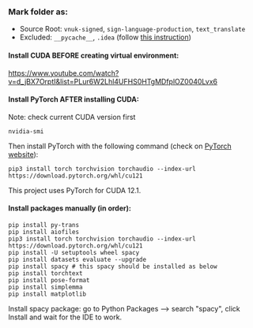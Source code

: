 ### Mark folder as:
- Source Root: `vnuk-signed`, `sign-language-production`, `text_translate`
- Excluded: `__pycache__`, `.idea` (follow [this instruction](https://github.com/github/gitignore/blob/main/Global/JetBrains.gitignore))  


#### Install CUDA BEFORE creating virtual environment:  
https://www.youtube.com/watch?v=d_jBX7OrptI&list=PLur6W2Lhl4UFHS0HTgMDfplOZ0040Lvx6


#### Install PyTorch AFTER installing CUDA:  
Note: check current CUDA version first
```Terminal (CMD on Windows is fine)
nvidia-smi
```
Then install PyTorch with the following command (check on [PyTorch website](https://pytorch.org/)):
```Terminal
pip3 install torch torchvision torchaudio --index-url https://download.pytorch.org/whl/cu121
```
This project uses PyTorch for CUDA 12.1.  

#### Install packages manually (in order):
```
pip install py-trans
pip install aiofiles
pip3 install torch torchvision torchaudio --index-url https://download.pytorch.org/whl/cu121
pip install -U setuptools wheel spacy
pip install datasets evaluate --upgrade
pip install spacy # this spacy should be installed as below
pip install torchtext
pip install pose-format
pip install simplemma
pip install matplotlib
```
Install spacy package: go to Python Packages --> search "spacy", click Install and wait for the IDE to work.  

